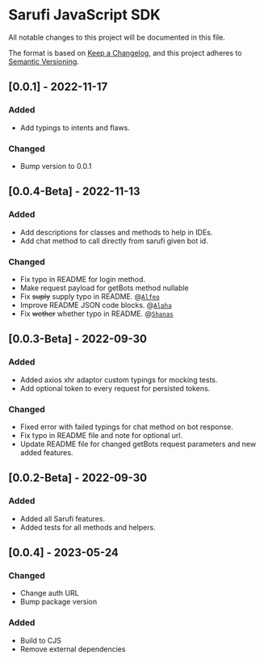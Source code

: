 # Sarufi JavaScript SDK

All notable changes to this project will be documented in this file.

The format is based on [Keep a Changelog](https://keepachangelog.com/en/1.0.0/),
and this project adheres to [Semantic Versioning](https://semver.org/spec/v2.0.0.html).

## [0.0.1] - 2022-11-17

### Added

- Add typings to intents and flaws.

### Changed

- Bump version to 0.0.1

## [0.0.4-Beta] - 2022-11-13

### Added

- Add descriptions for classes and methods to help in IDEs.
- Add chat method to call directly from sarufi given bot id.

### Changed

- Fix typo in README for login method.
- Make request payload for getBots method nullable
- Fix <del>suply</del> supply typo in README. @[`Alfeo`](https://github.com/Pheogrammer)
- Improve README JSON code blocks. @[`Alpha`](https://github.com/alphaolomi)
- Fix <del>wether</del> whether typo in README. @[`Shanas`](https://github.com/mrshanas)

## [0.0.3-Beta] - 2022-09-30

### Added

- Added axios xhr adaptor custom typings for mocking tests.
- Add optional token to every request for persisted tokens.

### Changed

- Fixed error with failed typings for chat method on bot response.
- Fix typo in README file and note for optional url.
- Update README file for changed getBots request parameters and new added features.

## [0.0.2-Beta] - 2022-09-30

### Added

- Added all Sarufi features.
- Added tests for all methods and helpers.

## [0.0.4] - 2023-05-24

### Changed

- Change auth URL
- Bump package version

### Added

- Build to CJS
- Remove external dependencies
